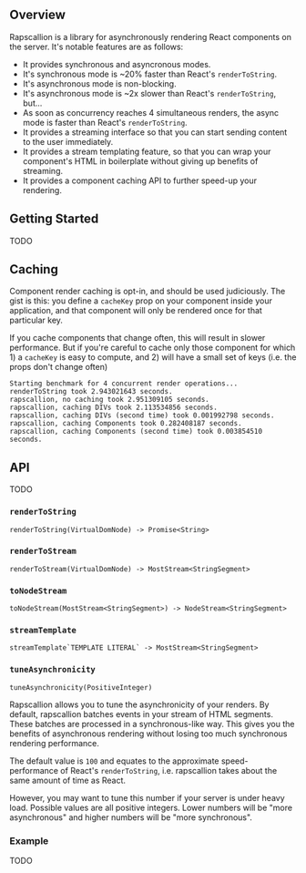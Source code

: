## Overview

Rapscallion is a library for asynchronously rendering React components on the server.  It's notable features are as follows:

- It provides synchronous and asyncronous modes.
- It's synchronous mode is ~20% faster than React's `renderToString`.
- It's asynchronous mode is non-blocking.
- It's asynchronous mode is ~2x slower than React's `renderToString`, but...
- As soon as concurrency reaches 4 simultaneous renders, the async mode is faster than React's `renderToString`.
- It provides a streaming interface so that you can start sending content to the user immediately.
- It provides a stream templating feature, so that you can wrap your component's HTML in boilerplate without giving up benefits of streaming.
- It provides a component caching API to further speed-up your rendering.

## Getting Started

TODO

## Caching

Component render caching is opt-in, and should be used judiciously.  The gist is this: you define a `cacheKey` prop on your component inside your application, and that component will only be rendered once for that particular key.

If you cache components that change often, this will result in slower performance.  But if you're careful to cache only those component for which 1) a `cacheKey` is easy to compute, and 2) will have a small set of keys (i.e. the props don't change often)

```
Starting benchmark for 4 concurrent render operations...
renderToString took 2.943021643 seconds.
rapscallion, no caching took 2.951309105 seconds.
rapscallion, caching DIVs took 2.113534856 seconds.
rapscallion, caching DIVs (second time) took 0.001992798 seconds.
rapscallion, caching Components took 0.282408187 seconds.
rapscallion, caching Components (second time) took 0.003854510 seconds.
```

## API

TODO

### `renderToString`

`renderToString(VirtualDomNode) -> Promise<String>`

### `renderToStream`

`renderToStream(VirtualDomNode) -> MostStream<StringSegment>`

### `toNodeStream`

`toNodeStream(MostStream<StringSegment>) -> NodeStream<StringSegment>`

### `streamTemplate`

``streamTemplate`TEMPLATE LITERAL` -> MostStream<StringSegment>``

### `tuneAsynchronicity`

`tuneAsynchronicity(PositiveInteger)`

Rapscallion allows you to tune the asynchronicity of your renders.  By default, rapscallion batches events in your stream of HTML segments.  These batches are processed in a synchronous-like way.  This gives you the benefits of asynchronous rendering without losing too much synchronous rendering performance.

The default value is `100` and equates to the approximate speed-performance of React's `renderToString`, i.e. rapscallion takes about the same amount of time as React.

However, you may want to tune this number if your server is under heavy load.  Possible values are all positive integers.  Lower numbers will be "more asynchronous" and higher numbers will be "more synchronous".


### Example

TODO
